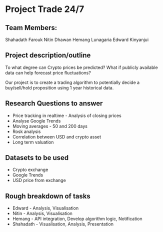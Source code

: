 # Project Trade 24/7

## Team Members:
Shahadath Farouk
Nitin Dhawan
Hemang Lunagaria 
Edward Kinyanjui

## Project description/outline
To what degree can Crypto prices be predicted? What if publicly available data can help forecast price fluctuations?

Our project is to create a trading algorithm to potentially decide a buy/sell/hold proposition using 1 year historical data.


## Research Questions to answer
* Price tracking in realtime - Analysis of closing prices
* Analyse Google Trends
* Moving averages - 50 and 200 days
* Rosk analysis
* Correlation between USD and crypto asset
* Long term valuation

## Datasets to be used
* Crypto exchange
* Google Trends
* USD price from exchange

## Rough breakdown of tasks
* Edward - Analysis, Visualisation
* Nitin - Analysis, Visualisation
* Hemang - API integration, Develop algorithm logic, Notification 
* Shahadath - Visualisation, Analysis, Presentation
